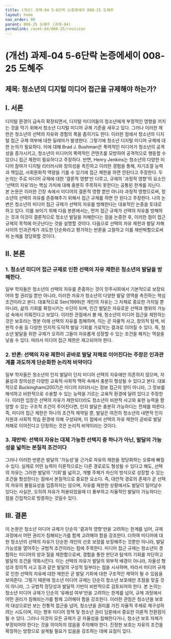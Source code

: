```yaml
---
title: (개선) 과제-04 5-6단락 논증에세이 008-25 도혜주
layout: home
nav_order: 99
parent: 008-25 도혜주 (과제-04)
permalink: /asmt-04/008-25/revision
---
```


# (개선) 과제-04 5-6단락 논증에세이 008-25 도혜주 

## 제목: 청소년의 디지털 미디어 접근을 규제해야 하는가? 

## I. 서론

디지털 환경이 급속히 확장되면서, 디지털 미디어들이 청소년에게 부정적인 영향을 끼치는 것을 막기 위해서 청소년 디지털 미디어 규제 기준을 새우고 있다. 그러나 이러한 제한은 청소년의 선택의 자유와 경험의 폭을 좁히기도 한다. 이러한 점에서 청소년의 디지털 접근 규제 여부에 대한 딜레마가 발생한다. 그렇기에 청소년 디지털 미디어 규제에 대한 논의가 필요하다. 이에 대해  Brad J. Bushman은 폭력적인 미디어가 청소년의 공격성을 증가시키고, 청소년이 미디어의 폭력적인 콘텐츠를 모방하여 공격적으로 행동할 수 있으니 접근 제한이 필요하다고 주장하다. 반면, Henry Jenkins는 청소년의 다양한 미디어 참여가 디지털 리터러시와 창의성을 촉진하고 이러한 경험을 통해, 자기조절 능력과 책임감, 사회문화적 역량을 기를 수 있기에 접근 제한을 하면 안된다고 주장한다. 두 논의는 주로 미디어 규제에 대한 '결론적 영향'만 다루고, 규제의 '과정적 영향'의 요소인 ‘선택의 자유’라는 핵심 가치에 대해 충분히 주목하지 못한다는 공통된 한계를 지닌다. 본 논문은 이러한 긴장 속에서 미디어의 결론적 영향 뿐만 아니라 과정적 영향으로써, 청소년의 선택의 자유를 존중해주기 위해서 접근 규제를 하면 안 된다고 주장한다. 나의 논변은 청소년의 미디어 접근 규제가 선택의 자유를 방해한다는 대표적인 논증을 토대로 하고 있다. 이를 보이기 위해 다음 본론에서는, 먼저 접근 규제가 선택의 자유를 방해하는 것과 이것이 결론적으로 청소년 발달을 저해한다는 점을 논증한 후, 이러한 점이 접근 규제의 목적에 어긋난다는 것을 설명할 것이다. 다음으로 선택의 자유 제한과 발달 저해 사이의 인과관계가 과도한 단순화라고 평가하는 반론을 고찰하고 이를 재반박함으로써 위 논제를 정당화할 것이다. 

## II. 본론

### 1. 청소년 미디어 접근 규제로 인한 선택의 자유 제한은 청소년의 발달을 방해한다. 

일부 학자들은 청소년의 선택의 자유를 존중하는 것이 민주사회에서 기본적으로 보장되어야 할 권리일 뿐만 아니라, 이러한 자유가 청소년의 다양한 발달 영역을 촉진하는 핵심 조건이라고 본다. 대표적으로 Sen(1999)은 개인의 자유는 그 자체로 중요한 가치일 뿐 아니라, 삶의 기회를 확장시키는 수단이 되며, 인간 발달은 자유로운 선택과 행위의 가능성 속에서 이뤄진다고 보았다. 이러한 관점에서 볼 때, 청소년의 미디어 접근을 제한하는 것은 보호라는 명분 아래 선택의 자유를 침해하며, 이는 곧 자율적 사고, 창의적 탐색, 비판적 수용 등 다양한 인지적·도덕적 발달 기회를 가로막는 결과로 이어질 수 있다. 즉, 청소년 발달을 위한 규제가 오히려 그들이 자유롭게 성장할 수 있는 조건을 해치는 역설을 낳을 수 있다. 따라서 미디어 접근 제한은 재고되어야 한다.

### 2. 반론: 선택의 자유 제한이 곧바로 발달 저해로 이어진다는 주장은 인과관계를 과도하게 단순화한 논리적 비약이다

일부 학자들은 청소년의 인지 발달이 단지 미디어 선택의 자유에만 의존하지 않으며, 자율성과 창의성은 다양한 교육적·사회적 맥락 속에서 충분히 형성될 수 있다고 본다. 대표적으로 Buckingham(2007)은 미디어 리터러시는 정보 접근의 양이 아니라, 그 정보를 해석하고 비판적으로 수용할 수 있는 능력을 기르는 교육적 환경에 달려 있다고 주장한다. 이러한 입장은 선택의 자유가 제한되더라도 청소년이 비판적 사고와 표현 능력을 함양할 수 있는 구조적 조건이 주어진다면, 인지 발달은 충분히 가능하다는 전제를 따른다. 즉, 미디어 접근 제한은 하나의 조건적 제약일 뿐, 발달은 여전히 청소년의 내면적 인지 자원과 사회적 학습 환경에 의해 구성되며, 이 점에서 선택의 자유 제한이 곧바로 발달 저해로 이어진다고 단정하는 것은 논리적 비약이라는 것이다.

### 3. 재반박: 선택의 자유는 대체 가능한 선택지 중 하나가 아닌, 발달의 가능성을 넓히는 본질적 조건이다 

그러나 이러한 반론은 발달의 '가능성'을 근거로 자유의 제한을 정당화하는 오류에 빠질 수 있다. 실제로 어떤 능력이 이론적으로는 다른 경로로도 형성될 수 있다고 해도, 선택의 자유는 그러한 발달의 '기회'를 넓히고, 개별 주체가 자신의 방식으로 성장할 수 있는 조건을 형성한다는 점에서 본질적으로 중요한 요소다. 즉, 대안적 경로의 존재가 곧 선택의 자유의 불필요성을 입증하지는 않으며, 자유를 제한한 상황에서도 발달이 일어날수 있다는 사실은, 오히려 자유가 허용되었을때 더 풍부하고 자율적인 발달이 가능하다는 점을 간접적으로 방증하는 것일수 있다.

## III. 결론

이 논문은 청소년 미디어 규제가 단순히 '결과적 영향'만을 고려하는 한계를 넘어, 규제 과정에서 어떤 권리가 침해되는가를 함께 고려해야 함을 강조한다. 더하여 미디어에 대한 청소년의 선택의 자유가 단순한 개인의 선호 보장를 보장해주는 것뿐만 아니라, 발달 가능성을 열어주는 규범적 조건이라는 점에 주목한다. 미디어 접근 규제는 청소년이 경험하는 미디어의 양과 질을 제한함으로써, 경험을 통한 판단과 탐색의 기회를 차단하고 발달의 조건을 약화시킨다. 이는 선택의 자유가 발달의 외부적 배경이 아니라, 자율성 형성과 창의적 사고 등과 같은 발달의 구성적 일부라는 점을 시사하며, 따라서 미디어 규제로 인한 선택의 자유에 대한 제한은 곧 발달 기회에 대한 구조적인 제약이 될 수 있음을 보여준다. 그렇기 때문에 청소년 미디어 규제는 단순히 청소년 보호에만 초점을 맞출 것이 아니라, 그 규범적 정당성과 발달적 기반이 비판적으로 검토되어야 한다. 본 논의는 청소년 미디어 규제가 단순히 ‘유해성 여부'만을 고려하는 한계를 넘어, 규제 과정에서 어떤 권리가 침해되는가를 함께 고려해야 함을 강조한다. 이러한 관점은 청소년을 보호의 대상으로만 보는 전통적 접근을 넘어, 청소년을 권리를 가진 자율적 주체로 재구성하려는 시도이며, 이는 향후 미디어 정책 및 청소년 권리 담론에서 중요한 이론적 전환점이 될 수 있다. 그러나 이것이 모든 규제가 곧 자율성을 침해한다거나, 청소년 보호 자체가 부정되어야 한다는 것을 의미하지 않음을 주의해야 한다. 진정한 보호는 자유의 조건을 확장하는 방향으로 설계될 필요가 있음을 강조하는 데에 요점이 있다. 